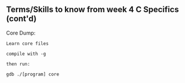 ## Terms/Skills to know from week 4 C Specifics (cont'd) 

Core Dump:
    
    Learn core files
    
    compile with -g

    then run: 

    gdb ./[program] core 

